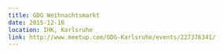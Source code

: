 ```yaml
---
title: GDG Weihnachtsmarkt
date: 2015-12-16
location: IHK, Karlsruhe
link: http://www.meetup.com/GDG-Karlsruhe/events/227376341/
---
```

